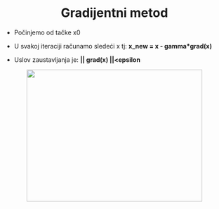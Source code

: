 <h1 align='center'> Gradijentni metod </h1>

<p>

- Počinjemo od tačke x0
- U svakoj iteraciji računamo sledeći x tj:  **x_new = x - gamma*grad(x)**

- Uslov zaustavljanja je: **|| grad(x) ||<epsilon**

<p align="center">
  <img width="400" height="300" src="https://upload.wikimedia.org/wikipedia/commons/thumb/f/ff/Gradient_descent.svg/350px-Gradient_descent.svg.png">
</p>



</p>
